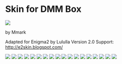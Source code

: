 # Skin for DMM Box
![](https://komarev.com/ghpvc/?username=Belfagor2005)

by Mmark

Adapted for Enigma2 by Lululla
Version 2.0
Support: http://e2skin.blogspot.com/

<img src="https://github.com/Belfagor2005/zskin/blob/main/screen/channel.png?raw=true">

<img src="https://github.com/Belfagor2005/zskin/blob/main/screen/INF-InfoCover.png?raw=true">

<img src="https://github.com/Belfagor2005/zskin/blob/main/screen/info.png?raw=true">

<img src="https://github.com/Belfagor2005/zskin/blob/main/screen/infobar.png?raw=true">

<img src="https://github.com/Belfagor2005/zskin/blob/main/screen/mediacenter.png?raw=true">

<img src="https://github.com/Belfagor2005/zskin/blob/main/screen/mediaplayer.png?raw=true">

<img src="https://github.com/Belfagor2005/zskin/blob/main/screen/merlin.png?raw=true">

<img src="https://github.com/Belfagor2005/zskin/blob/main/screen/MED-Merlin-Lcd.png?raw=true">

<img src="https://github.com/Belfagor2005/zskin/blob/main/screen/MED-Merlin-Led.png?raw=true">

<img src="https://github.com/Belfagor2005/zskin/blob/main/screen/MED-Merlin-Vu.png?raw=true">

<img src="https://github.com/Belfagor2005/zskin/blob/main/screen/vumeter.png?raw=true">

<img src="https://github.com/Belfagor2005/zskin/blob/main/screen/menu.png?raw=true">

<img src="https://github.com/Belfagor2005/zskin/blob/main/screen/meteo.png?raw=true">

<img src="https://github.com/Belfagor2005/zskin/blob/main/screen/Pbgrid.png?raw=true">

<img src="https://github.com/Belfagor2005/zskin/blob/main/screen/Pb-Left.png?raw=true">

<img src="https://github.com/Belfagor2005/zskin/blob/main/screen/SIB-Cover.png?raw=true">

<img src="https://github.com/Belfagor2005/zskin/blob/main/screen/WET-Wetter-box.png?raw=true">

<img src="https://github.com/Belfagor2005/zskin/blob/main/screen/WET-Wetter-mmk.png?raw=true">
